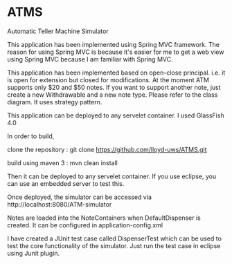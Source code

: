 ATMS
====

Automatic Teller Machine Simulator

This application has been implemented using Spring MVC framework. The reason for using Spring MVC is because it's easier for me to get a web view using Spring MVC because I am familiar with Spring MVC.

This application has been implemented based on open-close principal. i.e. it is open for extension but closed for modifications. At the moment ATM supports only $20 and $50 notes. If you want to support another note, just create a new Withdrawable and a new note type. Please refer to the class diagram. It uses strategy pattern.

This application can be deployed to any servelet container. I used GlassFish 4.0

In order to build,

clone the repository : git clone https://github.com/lloyd-uws/ATMS.git

build using maven 3 : mvn clean install

Then it can be deployed to any servelet container. If you use eclipse, you can use an embedded server to test this.

Once deployed, the simulator can be accessed via http://localhost:8080/ATM-simulator

Notes are loaded into the NoteContainers when DefaultDispenser is created. It can be configured in application-config.xml

I have created a JUnit test case called DispenserTest which can be used to test the core functionality of the simulator. Just run the test case in eclipse using Junit plugin. 
